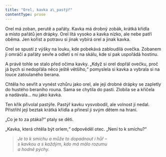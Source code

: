 ```yaml
---
title: "Orel, kavka a\_pastýř"
contentType: prose
---
```


Orel má zoban, perutě a pařáty. Kavka má drobný zobák, krátká křídla a místo pařátů jen drápky. Orel lítá vysoko a kavka nízko, ale nebe patří oběma. Jen kořist a potravu si jinak vybírá orel a jinak kavka.

Orel se spustí z výšky na louku, kde pobekává zabloudilá ovečka. Zobanem ji omráčí a pařáty sevře a odletí s ní na skálu, kde si pak uspořádá hostinu.

A právě tohle se stalo před očima kavky. „Když si orel dopřál ovečku, proč já bych si nedopřála něco ještě většího,“ pomyslela si kavka a vybrala si na louce zatoulaného berana.

Chtěla ho sevřít a vynést vzhůru jako orel, ale její drobné drápky se zapletly do hustého beraního rouna. Sama se chytila do pasti. Zlobila se a křičela a nadávala… nu jako kavka.

Ten křik přivolal pastýře. Pastýř kavku vysvobodil, ale volnost jí nedal. Přistřihl její beztak krátká křídla a přinesl ji svým dětem na hraní.

„Co je to za ptáka?“ ptaly se děti.

„Kavka, která chtěla být orlem,“ odpověděl otec. „Není to k smíchu?“

  

> _Je to k smíchu a může to dopadnout i hůř –  
> s kavkou a s každým, kdo má málo rozumu  
> a hodně pýchy._
